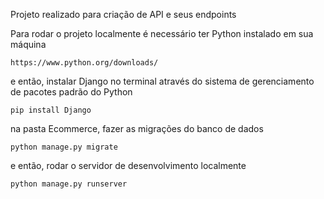 Projeto realizado para criação de API e seus endpoints


Para rodar o projeto localmente é necessário ter Python instalado em sua máquina 
```
https://www.python.org/downloads/
```
e então, instalar Django no terminal através do sistema de gerenciamento de pacotes padrão do Python
```
pip install Django
```
na pasta Ecommerce, fazer as migrações do banco de dados 
```
python manage.py migrate
```
e então, rodar o servidor de desenvolvimento localmente
```
python manage.py runserver
```
